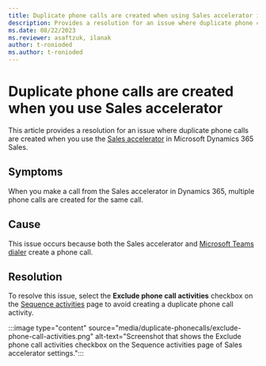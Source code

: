 ```yaml
---
title: Duplicate phone calls are created when using Sales accelerator in Dynamics 365 Sales
description: Provides a resolution for an issue where duplicate phone calls are created when you use the Sales accelerator in Microsoft Dynamics 365 Sales.
ms.date: 08/22/2023
ms.reviewer: asaftzuk, ilanak
author: t-ronioded
ms.author: t-ronioded
---
```

# Duplicate phone calls are created when you use Sales accelerator

This article provides a resolution for an issue where duplicate phone calls are created when you use the [Sales accelerator](/dynamics365/sales/sales-accelerator-intro) in Microsoft Dynamics 365 Sales.

## Symptoms

When you make a call from the Sales accelerator in Dynamics 365, multiple phone calls are created for the same call.

## Cause

This issue occurs because both the Sales accelerator and [Microsoft Teams dialer](/dynamics365/sales/configure-microsoft-teams-dialer) create a phone call.

## Resolution

To resolve this issue, select the **Exclude phone call activities** checkbox on the [Sequence activities](/dynamics365/sales/customize-sales-accelerator-sellers#sequence-activities) page to avoid creating a duplicate phone call activity.

:::image type="content" source="media/duplicate-phonecalls/exclude-phone-call-activities.png" alt-text="Screenshot that shows the Exclude phone call activities checkbox on the Sequence activities page of Sales accelerator settings.":::
